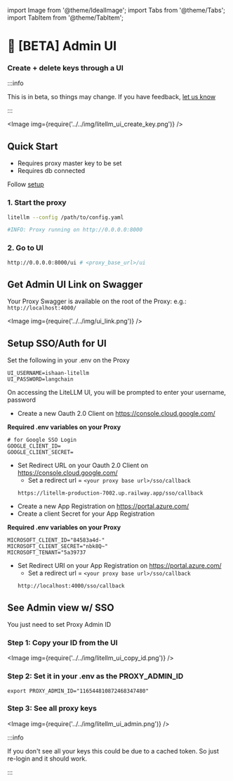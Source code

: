 import Image from '@theme/IdealImage';
import Tabs from '@theme/Tabs';
import TabItem from '@theme/TabItem';

# 🔑 [BETA] Admin UI 
### **Create + delete keys through a UI**

:::info

This is in beta, so things may change. If you have feedback, [let us know](https://discord.com/invite/wuPM9dRgDw)

:::

<Image img={require('../../img/litellm_ui_create_key.png')} />  



## Quick Start

- Requires proxy master key to be set 
- Requires db connected 

Follow [setup](./virtual_keys.md#setup)

### 1. Start the proxy
```bash
litellm --config /path/to/config.yaml

#INFO: Proxy running on http://0.0.0.0:8000
```

### 2. Go to UI 
```bash
http://0.0.0.0:8000/ui # <proxy_base_url>/ui
```


## Get Admin UI Link on Swagger 
Your Proxy Swagger is available on the root of the Proxy: e.g.: `http://localhost:4000/`

<Image img={require('../../img/ui_link.png')} />

## Setup SSO/Auth for UI

<Tabs>

<TabItem value="username" label="Quick Start - Username, Password">

Set the following in your .env on the Proxy

```shell
UI_USERNAME=ishaan-litellm
UI_PASSWORD=langchain
```

On accessing the LiteLLM UI, you will be prompted to enter your username, password

</TabItem>

<TabItem value="google" label="Google SSO">

- Create a new Oauth 2.0 Client on https://console.cloud.google.com/ 

**Required .env variables on your Proxy**
```shell
# for Google SSO Login
GOOGLE_CLIENT_ID=
GOOGLE_CLIENT_SECRET=
```

- Set Redirect URL on your Oauth 2.0 Client on https://console.cloud.google.com/ 
    - Set a redirect url = `<your proxy base url>/sso/callback`
    ```shell
    https://litellm-production-7002.up.railway.app/sso/callback
    ```

</TabItem>

<TabItem value="msft" label="Microsoft SSO">

- Create a new App Registration on https://portal.azure.com/
- Create a client Secret for your App Registration

**Required .env variables on your Proxy**
```shell
MICROSOFT_CLIENT_ID="84583a4d-"
MICROSOFT_CLIENT_SECRET="nbk8Q~"
MICROSOFT_TENANT="5a39737
```
- Set Redirect URI on your App Registration on https://portal.azure.com/
    - Set a redirect url = `<your proxy base url>/sso/callback`
    ```shell
    http://localhost:4000/sso/callback
    ```

</TabItem>

</Tabs>

## See Admin view w/ SSO 

You just need to set Proxy Admin ID

### Step 1: Copy your ID from the UI 

<Image img={require('../../img/litellm_ui_copy_id.png')} />

### Step 2: Set it in your .env as the PROXY_ADMIN_ID 

```env
export PROXY_ADMIN_ID="116544810872468347480"
```

### Step 3: See all proxy keys

<Image img={require('../../img/litellm_ui_admin.png')} />

:::info

If you don't see all your keys this could be due to a cached token. So just re-login and it should work.

:::
